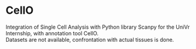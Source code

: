 # CellO
Integration of Single Cell Analysis with Python library Scanpy for the UniVr Internship, with annotation tool CellO.\
Datasets are not available, confrontation with actual tissues is done.